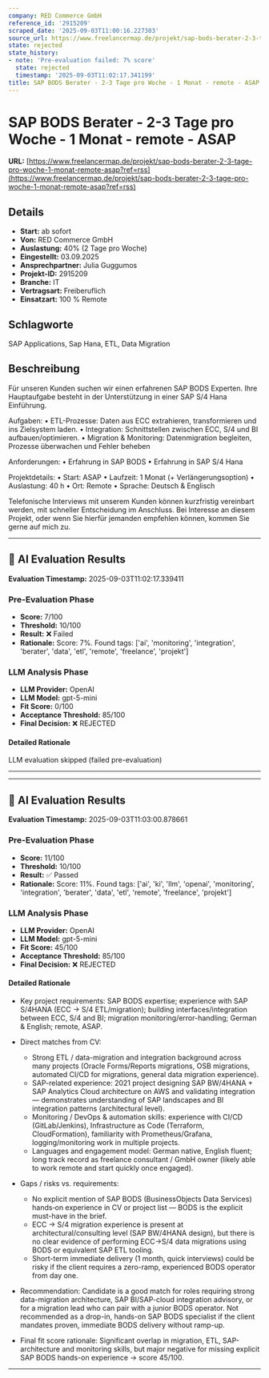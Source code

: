 ```yaml
---
company: RED Commerce GmbH
reference_id: '2915209'
scraped_date: '2025-09-03T11:00:16.227303'
source_url: https://www.freelancermap.de/projekt/sap-bods-berater-2-3-tage-pro-woche-1-monat-remote-asap?ref=rss
state: rejected
state_history:
- note: 'Pre-evaluation failed: 7% score'
  state: rejected
  timestamp: '2025-09-03T11:02:17.341199'
title: SAP BODS Berater - 2-3 Tage pro Woche - 1 Monat - remote - ASAP
---
```



# SAP BODS Berater - 2-3 Tage pro Woche - 1 Monat - remote - ASAP
**URL:** [https://www.freelancermap.de/projekt/sap-bods-berater-2-3-tage-pro-woche-1-monat-remote-asap?ref=rss](https://www.freelancermap.de/projekt/sap-bods-berater-2-3-tage-pro-woche-1-monat-remote-asap?ref=rss)
## Details
- **Start:** ab sofort
- **Von:** RED Commerce GmbH
- **Auslastung:** 40% (2 Tage pro Woche)
- **Eingestellt:** 03.09.2025
- **Ansprechpartner:** Julia Guggumos
- **Projekt-ID:** 2915209
- **Branche:** IT
- **Vertragsart:** Freiberuflich
- **Einsatzart:** 100
                                                % Remote

## Schlagworte
SAP Applications, Sap Hana, ETL, Data Migration

## Beschreibung
Für unseren Kunden suchen wir einen erfahrenen SAP BODS Experten.
Ihre Hauptaufgabe besteht in der Unterstützung in einer SAP S/4 Hana Einführung.

Aufgaben:
• ETL-Prozesse: Daten aus ECC extrahieren, transformieren und ins Zielsystem laden.
• Integration: Schnittstellen zwischen ECC, S/4 und BI aufbauen/optimieren.
• Migration & Monitoring: Datenmigration begleiten, Prozesse überwachen und Fehler beheben

Anforderungen:
• Erfahrung in SAP BODS
• Erfahrung in SAP S/4 Hana

Projektdetails:
• Start: ASAP
• Laufzeit: 1 Monat (+ Verlängerungsoption)
• Auslastung: 40 h
• Ort: Remote
• Sprache: Deutsch & Englisch

Telefonische Interviews mit unserem Kunden können kurzfristig vereinbart werden, mit schneller Entscheidung im Anschluss.
Bei Interesse an diesem Projekt, oder wenn Sie hierfür jemanden empfehlen können, kommen Sie gerne auf mich zu.

---

## 🤖 AI Evaluation Results

**Evaluation Timestamp:** 2025-09-03T11:02:17.339411

### Pre-Evaluation Phase
- **Score:** 7/100
- **Threshold:** 10/100
- **Result:** ❌ Failed
- **Rationale:** Score: 7%. Found tags: ['ai', 'monitoring', 'integration', 'berater', 'data', 'etl', 'remote', 'freelance', 'projekt']

### LLM Analysis Phase
- **LLM Provider:** OpenAI
- **LLM Model:** gpt-5-mini
- **Fit Score:** 0/100
- **Acceptance Threshold:** 85/100
- **Final Decision:** ❌ REJECTED

#### Detailed Rationale
LLM evaluation skipped (failed pre-evaluation)

---


---

## 🤖 AI Evaluation Results

**Evaluation Timestamp:** 2025-09-03T11:03:00.878661

### Pre-Evaluation Phase
- **Score:** 11/100
- **Threshold:** 10/100
- **Result:** ✅ Passed
- **Rationale:** Score: 11%. Found tags: ['ai', 'ki', 'llm', 'openai', 'monitoring', 'integration', 'berater', 'data', 'etl', 'remote', 'freelance', 'projekt']

### LLM Analysis Phase
- **LLM Provider:** OpenAI
- **LLM Model:** gpt-5-mini
- **Fit Score:** 45/100
- **Acceptance Threshold:** 85/100
- **Final Decision:** ❌ REJECTED

#### Detailed Rationale
- Key project requirements: SAP BODS expertise; experience with SAP S/4HANA (ECC -> S/4 ETL/migration); building interfaces/integration between ECC, S/4 and BI; migration monitoring/error-handling; German & English; remote, ASAP.

- Direct matches from CV:
  - Strong ETL / data-migration and integration background across many projects (Oracle Forms/Reports migrations, OSB migrations, automated CI/CD for migrations, general data migration experience).
  - SAP-related experience: 2021 project designing SAP BW/4HANA + SAP Analytics Cloud architecture on AWS and validating integration — demonstrates understanding of SAP landscapes and BI integration patterns (architectural level).
  - Monitoring / DevOps & automation skills: experience with CI/CD (GitLab/Jenkins), Infrastructure as Code (Terraform, CloudFormation), familiarity with Prometheus/Grafana, logging/monitoring work in multiple projects.
  - Languages and engagement model: German native, English fluent; long track record as freelance consultant / GmbH owner (likely able to work remote and start quickly once engaged).

- Gaps / risks vs. requirements:
  - No explicit mention of SAP BODS (BusinessObjects Data Services) hands‑on experience in CV or project list — BODS is the explicit must-have in the brief.
  - ECC -> S/4 migration experience is present at architectural/consulting level (SAP BW/4HANA design), but there is no clear evidence of performing ECC->S/4 data migrations using BODS or equivalent SAP ETL tooling.
  - Short-term immediate delivery (1 month, quick interviews) could be risky if the client requires a zero-ramp, experienced BODS operator from day one.

- Recommendation: Candidate is a good match for roles requiring strong data-migration architecture, SAP BI/SAP-cloud integration advisory, or for a migration lead who can pair with a junior BODS operator. Not recommended as a drop-in, hands-on SAP BODS specialist if the client mandates proven, immediate BODS delivery without ramp-up.

- Final fit score rationale: Significant overlap in migration, ETL, SAP-architecture and monitoring skills, but major negative for missing explicit SAP BODS hands-on experience -> score 45/100.

---
